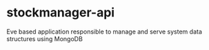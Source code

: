 # stockmanager-api
Eve based application responsible to manage and serve system data structures using MongoDB
